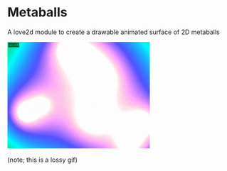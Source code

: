# Metaballs

A love2d module to create a drawable animated surface of 2D metaballs

![gif](preview.gif)

(note; this is a lossy gif)
